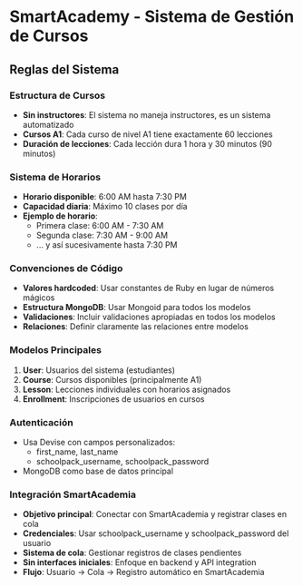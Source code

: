 # SmartAcademy - Sistema de Gestión de Cursos

## Reglas del Sistema

### Estructura de Cursos
- **Sin instructores**: El sistema no maneja instructores, es un sistema automatizado
- **Cursos A1**: Cada curso de nivel A1 tiene exactamente 60 lecciones
- **Duración de lecciones**: Cada lección dura 1 hora y 30 minutos (90 minutos)

### Sistema de Horarios
- **Horario disponible**: 6:00 AM hasta 7:30 PM
- **Capacidad diaria**: Máximo 10 clases por día
- **Ejemplo de horario**:
  - Primera clase: 6:00 AM - 7:30 AM
  - Segunda clase: 7:30 AM - 9:00 AM
  - ... y así sucesivamente hasta 7:30 PM

### Convenciones de Código
- **Valores hardcoded**: Usar constantes de Ruby en lugar de números mágicos
- **Estructura MongoDB**: Usar Mongoid para todos los modelos
- **Validaciones**: Incluir validaciones apropiadas en todos los modelos
- **Relaciones**: Definir claramente las relaciones entre modelos

### Modelos Principales
1. **User**: Usuarios del sistema (estudiantes)
2. **Course**: Cursos disponibles (principalmente A1)
3. **Lesson**: Lecciones individuales con horarios asignados
4. **Enrollment**: Inscripciones de usuarios en cursos

### Autenticación
- Usa Devise con campos personalizados:
  - first_name, last_name
  - schoolpack_username, schoolpack_password
- MongoDB como base de datos principal

### Integración SmartAcademia
- **Objetivo principal**: Conectar con SmartAcademia y registrar clases en cola
- **Credenciales**: Usar schoolpack_username y schoolpack_password del usuario
- **Sistema de cola**: Gestionar registros de clases pendientes
- **Sin interfaces iniciales**: Enfoque en backend y API integration
- **Flujo**: Usuario → Cola → Registro automático en SmartAcademia